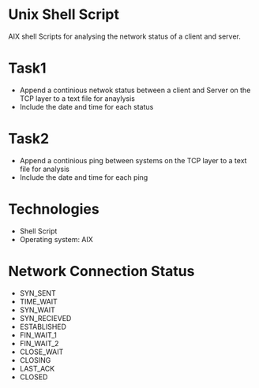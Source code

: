# Unix Shell Script
AIX shell Scripts for analysing the network status of a client and server.

# Task1
- Append a continious netwok status between a client and Server on the TCP layer to a text file for anaylysis
- Include the date and time for each status

# Task2
- Append a continious ping between systems on the TCP layer to a text file for analysis
- Include the date and time for each ping

# Technologies
- Shell Script
- Operating system: AIX

# Network Connection Status
- SYN_SENT
- TIME_WAIT
- SYN_WAIT
- SYN_RECIEVED
- ESTABLISHED
- FIN_WAIT_1
- FIN_WAIT_2
- CLOSE_WAIT
- CLOSING
- LAST_ACK
- CLOSED
